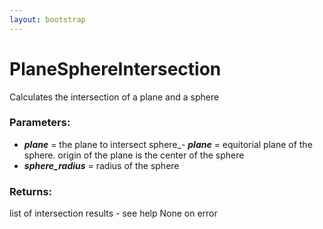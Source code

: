 ```yaml
---
layout: bootstrap
---
```


# PlaneSphereIntersection

Calculates the intersection of a plane and a sphere
        

### Parameters:

- ***plane*** = the plane to intersect
sphere_- ***plane*** = equitorial plane of the sphere. origin of the plane is
  the center of the sphere
- ***sphere_radius*** = radius of the sphere
        

### Returns:


list of intersection results - see help
None on error
        
